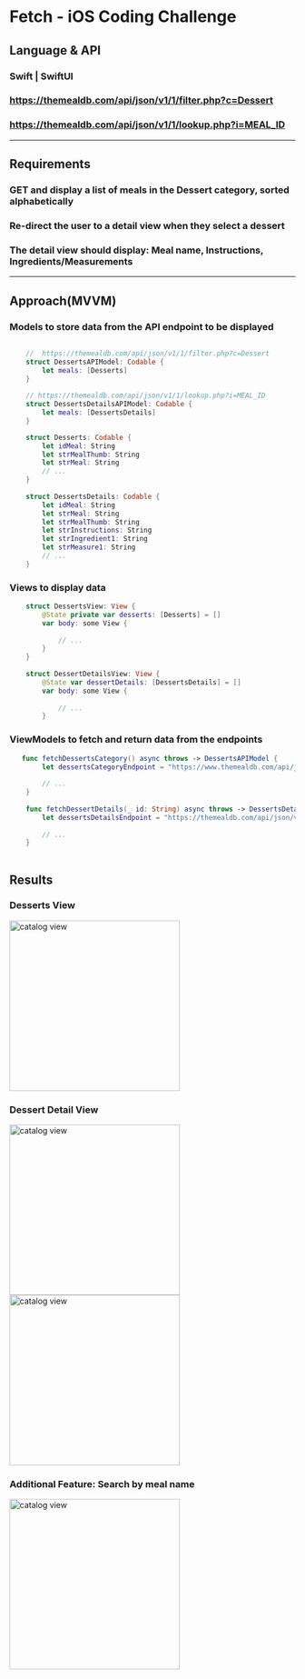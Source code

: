 # Fetch - iOS Coding Challenge

## Language & API
### Swift | SwiftUI
### https://themealdb.com/api/json/v1/1/filter.php?c=Dessert
### https://themealdb.com/api/json/v1/1/lookup.php?i=MEAL_ID

<hr/>

## Requirements
### GET and display a list of meals in the Dessert category, sorted alphabetically
### Re-direct the user to a detail view when they select a dessert
### The detail view should display: Meal name, Instructions, Ingredients/Measurements

<hr/>

## Approach(MVVM)
### Models to store data from the API endpoint to be displayed
```swift

    //  https://themealdb.com/api/json/v1/1/filter.php?c=Dessert
    struct DessertsAPIModel: Codable { 
        let meals: [Desserts] 
    }
    
    // https://themealdb.com/api/json/v1/1/lookup.php?i=MEAL_ID
    struct DessertsDetailsAPIModel: Codable { 
        let meals: [DessertsDetails]
    }

    struct Desserts: Codable { 
        let idMeal: String
        let strMealThumb: String
        let strMeal: String
        // ...
    }
    
    struct DessertsDetails: Codable { 
        let idMeal: String
        let strMeal: String
        let strMealThumb: String
        let strInstructions: String
        let strIngredient1: String
        let strMeasure1: String
        // ...
    }

```
### Views to display data
```swift
    struct DessertsView: View {
        @State private var desserts: [Desserts] = [] 
        var body: some View {
            
            // ...
        }
    }
    
    struct DessertDetailsView: View {
        @State var dessertDetails: [DessertsDetails] = [] 
        var body: some View {
            
            // ...
        }
```
### ViewModels to fetch and return data from the endpoints
```swift
   func fetchDessertsCategory() async throws -> DessertsAPIModel {
        let dessertsCategoryEndpoint = "https://www.themealdb.com/api/json/v1/1/filter.php?c=Dessert"
        
        // ...
    }
    
    func fetchDessertDetails(_ id: String) async throws -> DessertsDetailsAPIModel {
        let dessertsDetailsEndpoint = "https://themealdb.com/api/json/v1/1/lookup.php?i=\(id)"
        
        // ...
    }
    
```

## Results
### Desserts View
<img src="https://github.com/stmblueprint/resources/blob/main/images/dessertfinder1.png" alt="catalog view" width="300">

### Dessert Detail View
<img src="https://github.com/stmblueprint/resources/blob/main/images/dessertfinder3.png" alt="catalog view" width="300">

<img src="https://github.com/stmblueprint/resources/blob/main/images/dessertfinder4.png" alt="catalog view" width="300">

### Additional Feature: Search by meal name
<img src="https://github.com/stmblueprint/resources/blob/main/images/dessertfinder2.png" alt="catalog view" width="300">
